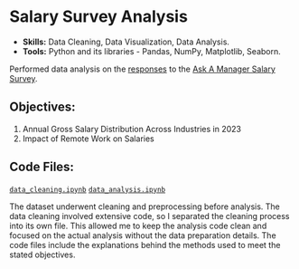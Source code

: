# Salary Survey Analysis
* **Skills:** Data Cleaning, Data Visualization, Data Analysis. <br>
* **Tools:** Python and its libraries - Pandas, NumPy, Matplotlib, Seaborn.

Performed data analysis on the [responses](https://docs.google.com/spreadsheets/d/1ioUjhnz6ywSpEbARI-G3RoPyO0NRBqrJnWf-7C_eirs/edit?resourcekey=&gid=1854892322#gid=1854892322) to the [Ask A Manager Salary Survey](https://docs.google.com/forms/d/10sn2XFmvjtRxrw7vedkpSp3cAd2kvKrOjnqHpeUXl4U/viewform?edit_requested=true).

## Objectives:
1. Annual Gross Salary Distribution Across Industries in 2023
2. Impact of Remote Work on Salaries

## Code Files:
[`data_cleaning.ipynb`](https://github.com/mabdullah2971/Portfolio/blob/main/Salary%20Survey%20Analysis/data_cleaning.ipynb)
[`data_analysis.ipynb`](https://github.com/mabdullah2971/Portfolio/blob/main/Salary%20Survey%20Analysis/data_analysis.ipynb)

The dataset underwent cleaning and preprocessing before analysis. The data cleaning involved extensive code, so I separated the 
cleaning process into its own file. This allowed me to keep the analysis code clean and focused on the actual analysis 
without the data preparation details. The code files include the explanations behind the methods used to meet the stated objectives.